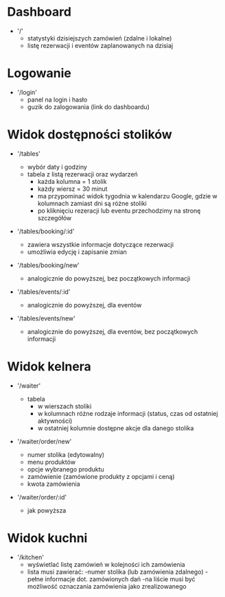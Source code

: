# Dashboard

- '/'
  - statystyki dzisiejszych zamówień (zdalne i lokalne)
  - listę rezerwacji i eventów zaplanowanych na dzisiaj

# Logowanie 

- '/login'
  - panel na login i hasło
  - guzik do zalogowania (link do dashboardu)

# Widok dostępności stolików

- '/tables'
  - wybór daty i godziny
  - tabela z listą rezerwacji oraz wydarzeń
    - każda kolumna = 1 stolik
    - każdy wiersz = 30 minut
    - ma przypominać widok tygodnia w kalendarzu Google, gdzie w kolumnach zamiast dni są różne stoliki
    - po kliknięciu rezeracji lub eventu przechodzimy na stronę szczegółów 

- '/tables/booking/:id'
  - zawiera wszystkie informacje dotyczące rezerwacji
  - umożliwia edycję i zapisanie zmian

- '/tables/booking/new'
  - analogicznie do powyższej, bez początkowych informacji

- '/tables/events/:id'
  - analogicznie do powyższej, dla eventów 

- '/tables/events/new'
  - analogicznie do powyższej, dla eventów, bez początkowych informacji

# Widok kelnera

- '/waiter'
  - tabela 
    - w wierszach stoliki
    - w kolumnach różne rodzaje informacji (status, czas od ostatniej aktywności)
    - w ostatniej kolumnie dostępne akcje dla danego stolika

- '/waiter/order/new'
  - numer stolika (edytowalny)
  - menu produktów 
  - opcje wybranego produktu
  - zamówienie (zamówione produkty z opcjami i ceną)
  - kwota zamówienia 

- '/waiter/order/:id'
  - jak powyższa

# Widok kuchni

- '/kitchen'
  - wyświetlać listę zamówień w kolejności ich zamówienia 
  - lista musi zawierać:
    -numer stolika (lub zamówienia zdalnego)
    -pełne informacje dot. zamówionych dań
  -na liście musi być możliwość oznaczania zamówienia jako zrealizowanego